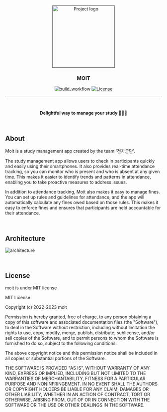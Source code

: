 <p align="center">
  <a href="" rel="noopener">
  <img width=200px height=200px src="https://github.com/mash-up-kr/moit-web/assets/82315118/0e793d2b-3673-4dc1-a45e-075e33025c38" alt="Project logo"></a>
</p>

<h3 align="center">MOIT</h3>

<div align="center">

![build_workflow](https://github.com/mash-up-kr/MOIT-backend/actions/workflows/CD.yml/badge.svg)
[![License](https://img.shields.io/badge/license-MIT-blue.svg)](/LICENSE)

</div>

---

<br>

<p align="center"> <strong>Delightful way to manage your study 🧚🏻‍♀️</strong>
    <br> 
</p>

<br/>

## About <a name = "about"></a>

Moit is a study management app created by the team '전자군단'.

The study management app allows users to check in participants quickly and easily using their smartphones. It also provides real-time attendance tracking, so you can monitor who is present and who is absent at any given time. This makes it easier to identify trends and patterns in attendance, enabling you to take proactive measures to address issues.

In addition to attendance tracking, Moit also makes it easy to manage fines. You can set up rules and guidelines for attendance, and the app will automatically calculate any fines owed based on those rules. This makes it easy to enforce fines and ensures that participants are held accountable for their attendance.

<br/>

## Architecture

![architecture](https://github.com/mash-up-kr/MOIT-backend/assets/37873745/7c9b977f-6fc5-4fc0-8be9-a21ffd93c07c)


<br/>

## License <a name = "license"></a>

moit is under MIT license

MIT License

Copyright (c) 2022-2023 moit

Permission is hereby granted, free of charge, to any person obtaining a copy
of this software and associated documentation files (the "Software"), to deal
in the Software without restriction, including without limitation the rights
to use, copy, modify, merge, publish, distribute, sublicense, and/or sell
copies of the Software, and to permit persons to whom the Software is
furnished to do so, subject to the following conditions:

The above copyright notice and this permission notice shall be included in all
copies or substantial portions of the Software.

THE SOFTWARE IS PROVIDED "AS IS", WITHOUT WARRANTY OF ANY KIND, EXPRESS OR
IMPLIED, INCLUDING BUT NOT LIMITED TO THE WARRANTIES OF MERCHANTABILITY,
FITNESS FOR A PARTICULAR PURPOSE AND NONINFRINGEMENT. IN NO EVENT SHALL THE
AUTHORS OR COPYRIGHT HOLDERS BE LIABLE FOR ANY CLAIM, DAMAGES OR OTHER
LIABILITY, WHETHER IN AN ACTION OF CONTRACT, TORT OR OTHERWISE, ARISING FROM,
OUT OF OR IN CONNECTION WITH THE SOFTWARE OR THE USE OR OTHER DEALINGS IN THE
SOFTWARE.
